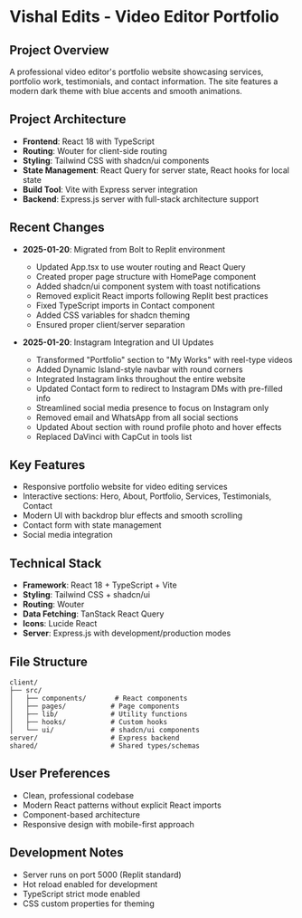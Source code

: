 # Vishal Edits - Video Editor Portfolio

## Project Overview
A professional video editor's portfolio website showcasing services, portfolio work, testimonials, and contact information. The site features a modern dark theme with blue accents and smooth animations.

## Project Architecture
- **Frontend**: React 18 with TypeScript
- **Routing**: Wouter for client-side routing
- **Styling**: Tailwind CSS with shadcn/ui components
- **State Management**: React Query for server state, React hooks for local state
- **Build Tool**: Vite with Express server integration
- **Backend**: Express.js server with full-stack architecture support

## Recent Changes
- **2025-01-20**: Migrated from Bolt to Replit environment
  - Updated App.tsx to use wouter routing and React Query
  - Created proper page structure with HomePage component
  - Added shadcn/ui component system with toast notifications
  - Removed explicit React imports following Replit best practices
  - Fixed TypeScript imports in Contact component
  - Added CSS variables for shadcn theming
  - Ensured proper client/server separation
  
- **2025-01-20**: Instagram Integration and UI Updates
  - Transformed "Portfolio" section to "My Works" with reel-type videos
  - Added Dynamic Island-style navbar with round corners
  - Integrated Instagram links throughout the entire website
  - Updated Contact form to redirect to Instagram DMs with pre-filled info
  - Streamlined social media presence to focus on Instagram only
  - Removed email and WhatsApp from all social sections
  - Updated About section with round profile photo and hover effects
  - Replaced DaVinci with CapCut in tools list

## Key Features
- Responsive portfolio website for video editing services
- Interactive sections: Hero, About, Portfolio, Services, Testimonials, Contact
- Modern UI with backdrop blur effects and smooth scrolling
- Contact form with state management
- Social media integration

## Technical Stack
- **Framework**: React 18 + TypeScript + Vite
- **Styling**: Tailwind CSS + shadcn/ui
- **Routing**: Wouter
- **Data Fetching**: TanStack React Query
- **Icons**: Lucide React
- **Server**: Express.js with development/production modes

## File Structure
```
client/
├── src/
│   ├── components/       # React components
│   ├── pages/           # Page components
│   ├── lib/             # Utility functions
│   ├── hooks/           # Custom hooks
│   └── ui/              # shadcn/ui components
server/                  # Express backend
shared/                  # Shared types/schemas
```

## User Preferences
- Clean, professional codebase
- Modern React patterns without explicit React imports
- Component-based architecture
- Responsive design with mobile-first approach

## Development Notes
- Server runs on port 5000 (Replit standard)
- Hot reload enabled for development
- TypeScript strict mode enabled
- CSS custom properties for theming